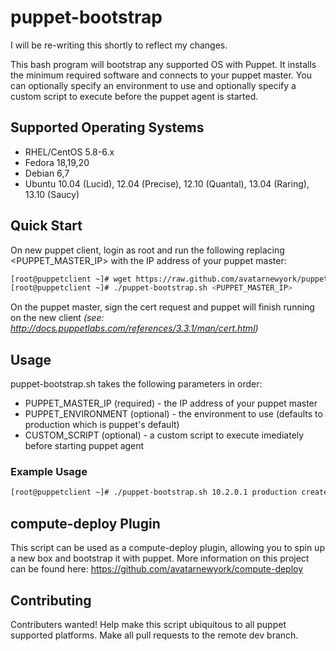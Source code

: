 puppet-bootstrap
================

I will be re-writing this shortly to reflect my changes.

This bash program will bootstrap any supported OS with Puppet.  It installs the minimum required software and connects to your puppet master.  You can optionally specify an environment to use and optionally specify a custom script to execute before the puppet agent is started.

## Supported Operating Systems

* RHEL/CentOS 5.8-6.x
* Fedora 18,19,20
* Debian 6,7
* Ubuntu 10.04 (Lucid), 12.04 (Precise), 12.10 (Quantal), 13.04 (Raring), 13.10 (Saucy)

## Quick Start

On new puppet client, login as root and run the following replacing <PUPPET_MASTER_IP> with the IP address of your puppet master:
```bash
[root@puppetclient ~]# wget https://raw.github.com/avatarnewyork/puppet-bootstrap/master/puppet-bootstrap.sh
[root@puppetclient ~]# ./puppet-bootstrap.sh <PUPPET_MASTER_IP>
```

On the puppet master, sign the cert request and puppet will finish running on the new client _*(see: http://docs.puppetlabs.com/references/3.3.1/man/cert.html)*_

## Usage

puppet-bootstrap.sh takes the following parameters in order:

* PUPPET_MASTER_IP (required) - the IP address of your puppet master
* PUPPET_ENVIRONMENT (optional) - the environment to use (defaults to production which is puppet's default)
* CUSTOM_SCRIPT (optional) - a custom script to execute imediately before starting puppet agent

### Example Usage
```bash
[root@puppetclient ~]# ./puppet-bootstrap.sh 10.2.0.1 production createswap.sh
```

## compute-deploy Plugin

This script can be used as a compute-deploy plugin, allowing you to spin up a new box and bootstrap it with puppet.  More information on this project can be found here: https://github.com/avatarnewyork/compute-deploy

## Contributing

Contributers wanted!  Help make this script ubiquitous to all puppet supported platforms.  Make all pull requests to the remote dev branch.
